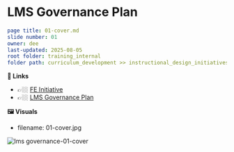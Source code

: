 # LMS Governance Plan

```yaml
page title: 01-cover.md
slide number: 01
owner: dee
last-updated: 2025-08-05
root folder: training_internal
folder path: curriculum_development >> instructional_design_initiatives 
```
**🔗 Links**
- 👉🏼 [FE Initiative](https://www.notion.so/dbtlabs/LMS-Governance-FE-Scope-1eebb38ebda78021882df6e8eb8b57de?source=copy_link)
- 👉🏼 [LMS Governance Plan](https://docs.google.com/presentation/d/12MUHWg6rtILQMD11Yj9VfeAi0HLyOW1RZyx6K8WRcMg/edit?usp=sharing)
  

**🖼️ Visuals** 
- filename: 01-cover.jpg

![lms governance-01-cover](https://github.com/user-attachments/assets/30492cc6-003c-414d-8bff-25890b7dc960)
